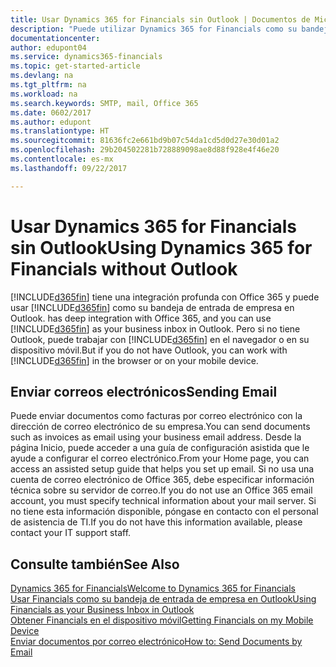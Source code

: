 ```yaml
---
title: Usar Dynamics 365 for Financials sin Outlook | Documentos de Microsoft
description: "Puede utilizar Dynamics 365 for Financials como su bandeja de entrada de empresa en Outlook porque está integrado con Office 365, sin embargo, también puede trabajar sin Outlook en un navegador o en su dispositivo móvil."
documentationcenter: 
author: edupont04
ms.service: dynamics365-financials
ms.topic: get-started-article
ms.devlang: na
ms.tgt_pltfrm: na
ms.workload: na
ms.search.keywords: SMTP, mail, Office 365
ms.date: 0602/2017
ms.author: edupont
ms.translationtype: HT
ms.sourcegitcommit: 81636fc2e661bd9b07c54da1cd5d0d27e30d01a2
ms.openlocfilehash: 29b204502281b728889098ae8d88f928e4f46e20
ms.contentlocale: es-mx
ms.lasthandoff: 09/22/2017

---
```

# <a name="using-dynamics-365-for-financials-without-outlook"></a><span data-ttu-id="7b57a-103">Usar Dynamics 365 for Financials sin Outlook</span><span class="sxs-lookup"><span data-stu-id="7b57a-103">Using Dynamics 365 for Financials without Outlook</span></span>
[!INCLUDE[d365fin](includes/d365fin_md.md)]<span data-ttu-id="7b57a-104"> tiene una integración profunda con Office 365 y puede usar [!INCLUDE[d365fin](includes/d365fin_md.md)] como su bandeja de entrada de empresa en Outlook.</span><span class="sxs-lookup"><span data-stu-id="7b57a-104"> has deep integration with Office 365, and you can use [!INCLUDE[d365fin](includes/d365fin_md.md)] as your business inbox in Outlook.</span></span> <span data-ttu-id="7b57a-105">Pero si no tiene Outlook, puede trabajar con [!INCLUDE[d365fin](includes/d365fin_md.md)] en el navegador o en su dispositivo móvil.</span><span class="sxs-lookup"><span data-stu-id="7b57a-105">But if you do not have Outlook, you can work with [!INCLUDE[d365fin](includes/d365fin_md.md)] in the browser or on your mobile device.</span></span>  

## <a name="sending-email"></a><span data-ttu-id="7b57a-106">Enviar correos electrónicos</span><span class="sxs-lookup"><span data-stu-id="7b57a-106">Sending Email</span></span>
<span data-ttu-id="7b57a-107">Puede enviar documentos como facturas por correo electrónico con la dirección de correo electrónico de su empresa.</span><span class="sxs-lookup"><span data-stu-id="7b57a-107">You can send documents such as invoices as email using your business email address.</span></span> <span data-ttu-id="7b57a-108">Desde la página Inicio, puede acceder a una guía de configuración asistida que le ayude a configurar el correo electrónico.</span><span class="sxs-lookup"><span data-stu-id="7b57a-108">From your Home page, you can access an assisted setup guide that helps you set up email.</span></span> <span data-ttu-id="7b57a-109">Si no usa una cuenta de correo electrónico de Office 365, debe especificar información técnica sobre su servidor de correo.</span><span class="sxs-lookup"><span data-stu-id="7b57a-109">If you do not use an Office 365 email account, you must specify technical information about your mail server.</span></span> <span data-ttu-id="7b57a-110">Si no tiene esta información disponible, póngase en contacto con el personal de asistencia de TI.</span><span class="sxs-lookup"><span data-stu-id="7b57a-110">If you do not have this information available, please contact your IT support staff.</span></span>  


## <a name="see-also"></a><span data-ttu-id="7b57a-111">Consulte también</span><span class="sxs-lookup"><span data-stu-id="7b57a-111">See Also</span></span>
[<span data-ttu-id="7b57a-112">Dynamics 365 for Financials</span><span class="sxs-lookup"><span data-stu-id="7b57a-112">Welcome to Dynamics 365 for Financials</span></span>](index.md)  
[<span data-ttu-id="7b57a-113">Usar Financials como su bandeja de entrada de empresa en Outlook</span><span class="sxs-lookup"><span data-stu-id="7b57a-113">Using Financials as your Business Inbox in Outlook</span></span>](madeira-outlook.md)  
[<span data-ttu-id="7b57a-114">Obtener Financials en el dispositivo móvil</span><span class="sxs-lookup"><span data-stu-id="7b57a-114">Getting Financials on my Mobile Device</span></span>](install-mobile-app.md)  
[<span data-ttu-id="7b57a-115">Enviar documentos por correo electrónico</span><span class="sxs-lookup"><span data-stu-id="7b57a-115">How to: Send Documents by Email</span></span>](ui-how-send-documents-email.md)

